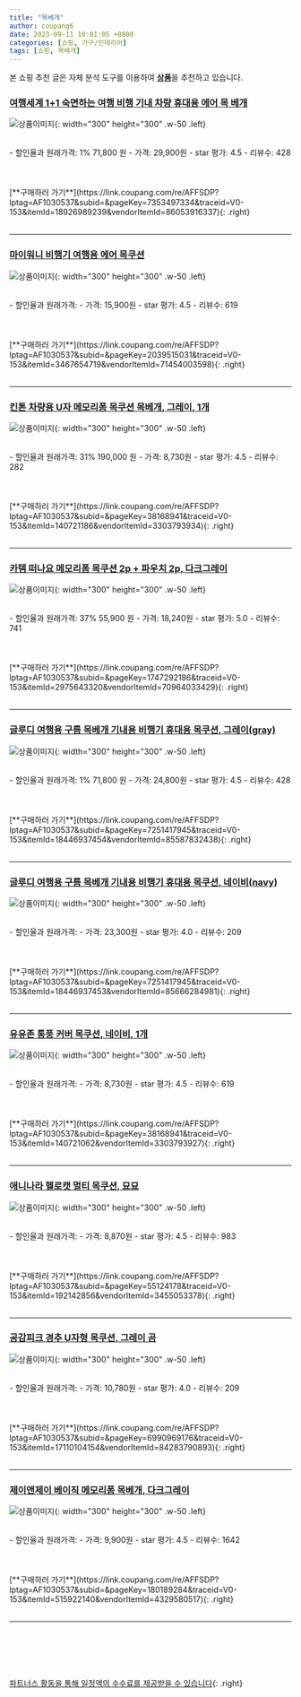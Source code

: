 ```yaml
---
title: "목베개"
author: coupang6
date: 2023-09-11 10:01:05 +0800
categories: [쇼핑, 가구/인테리어]
tags: [쇼핑, 목베개]
---
```


본 쇼핑 추천 글은 자체 분석 도구를 이용하여 [**상품**](https://link.coupang.com/a/bao1ui)을 추천하고 있습니다.

### [여행세계 1+1 숙면하는 여행 비행 기내 차량 휴대용 에어 목 베개](https://link.coupang.com/re/AFFSDP?lptag=AF1030537&subid=&pageKey=7353497334&traceid=V0-153&itemId=18926989239&vendorItemId=86053916337)

![상품이미지](https://thumbnail10.coupangcdn.com/thumbnails/remote/230x230ex/image/vendor_inventory/0952/667d7638c52f5badb46364da5eb9dd4b0a08dcae80b76489345133b45443.jpg){: width="300" height="300" .w-50 .left}


<br>
- 할인율과 원래가격: 1%  71,800   원
- 가격: 29,900원
- star 평가: 4.5
- 리뷰수: 428
<br>
<br>
<br>
<br>
[**구매하러 가기**](https://link.coupang.com/re/AFFSDP?lptag=AF1030537&subid=&pageKey=7353497334&traceid=V0-153&itemId=18926989239&vendorItemId=86053916337){: .right}
<br>
<br>

---

### [마이워니 비행기 여행용 에어 목쿠션](https://link.coupang.com/re/AFFSDP?lptag=AF1030537&subid=&pageKey=2039515031&traceid=V0-153&itemId=3467654719&vendorItemId=71454003598)

![상품이미지](https://thumbnail8.coupangcdn.com/thumbnails/remote/230x230ex/image/retail/images/3043106698324517-a620e1ec-83e4-4406-a167-39c8b4794de1.jpg){: width="300" height="300" .w-50 .left}


<br>
- 할인율과 원래가격: 
- 가격: 15,900원
- star 평가: 4.5
- 리뷰수: 619
<br>
<br>
<br>
<br>
[**구매하러 가기**](https://link.coupang.com/re/AFFSDP?lptag=AF1030537&subid=&pageKey=2039515031&traceid=V0-153&itemId=3467654719&vendorItemId=71454003598){: .right}
<br>
<br>

---

### [킨톤 차량용 U자 메모리폼 목쿠션 목베개, 그레이, 1개](https://link.coupang.com/re/AFFSDP?lptag=AF1030537&subid=&pageKey=38168941&traceid=V0-153&itemId=140721186&vendorItemId=3303793934)

![상품이미지](https://thumbnail10.coupangcdn.com/thumbnails/remote/230x230ex/image/product/image/vendoritem/2016/11/11/3020052144/bef9d198-f91b-45ef-b5eb-c81b252535ac.jpg){: width="300" height="300" .w-50 .left}


<br>
- 할인율과 원래가격: 31%  190,000   원
- 가격: 8,730원
- star 평가: 4.5
- 리뷰수: 282
<br>
<br>
<br>
<br>
[**구매하러 가기**](https://link.coupang.com/re/AFFSDP?lptag=AF1030537&subid=&pageKey=38168941&traceid=V0-153&itemId=140721186&vendorItemId=3303793934){: .right}
<br>
<br>

---

### [카템 떠나요 메모리폼 목쿠션 2p + 파우치 2p, 다크그레이](https://link.coupang.com/re/AFFSDP?lptag=AF1030537&subid=&pageKey=1747292186&traceid=V0-153&itemId=2975643320&vendorItemId=70964033429)

![상품이미지](https://thumbnail8.coupangcdn.com/thumbnails/remote/230x230ex/image/retail/images/2020/06/23/20/9/296110ac-aafc-48d6-bf9b-936fe75a55ad.jpg){: width="300" height="300" .w-50 .left}


<br>
- 할인율과 원래가격: 37%  55,900   원
- 가격: 18,240원
- star 평가: 5.0
- 리뷰수: 741
<br>
<br>
<br>
<br>
[**구매하러 가기**](https://link.coupang.com/re/AFFSDP?lptag=AF1030537&subid=&pageKey=1747292186&traceid=V0-153&itemId=2975643320&vendorItemId=70964033429){: .right}
<br>
<br>

---

### [글루디 여행용 구름 목베개 기내용 비행기 휴대용 목쿠션, 그레이(gray)](https://link.coupang.com/re/AFFSDP?lptag=AF1030537&subid=&pageKey=7251417945&traceid=V0-153&itemId=18446937454&vendorItemId=85587832438)

![상품이미지](https://thumbnail10.coupangcdn.com/thumbnails/remote/230x230ex/image/vendor_inventory/6586/e53fce9ba729bdc1316685152e50073207396154ecf16377738f6dd8e76e.jpg){: width="300" height="300" .w-50 .left}


<br>
- 할인율과 원래가격: 1%  71,800   원
- 가격: 24,800원
- star 평가: 4.5
- 리뷰수: 428
<br>
<br>
<br>
<br>
[**구매하러 가기**](https://link.coupang.com/re/AFFSDP?lptag=AF1030537&subid=&pageKey=7251417945&traceid=V0-153&itemId=18446937454&vendorItemId=85587832438){: .right}
<br>
<br>

---

### [글루디 여행용 구름 목베개 기내용 비행기 휴대용 목쿠션, 네이비(navy)](https://link.coupang.com/re/AFFSDP?lptag=AF1030537&subid=&pageKey=7251417945&traceid=V0-153&itemId=18446937453&vendorItemId=85666284981)

![상품이미지](https://thumbnail6.coupangcdn.com/thumbnails/remote/230x230ex/image/vendor_inventory/5b16/cd0f73b9868631bf1501eb047740c3356f17cf793bf1cf10ba7cc0e9e883.jpg){: width="300" height="300" .w-50 .left}


<br>
- 할인율과 원래가격: 
- 가격: 23,300원
- star 평가: 4.0
- 리뷰수: 209
<br>
<br>
<br>
<br>
[**구매하러 가기**](https://link.coupang.com/re/AFFSDP?lptag=AF1030537&subid=&pageKey=7251417945&traceid=V0-153&itemId=18446937453&vendorItemId=85666284981){: .right}
<br>
<br>

---

### [유유존 통풍 커버 목쿠션, 네이비, 1개](https://link.coupang.com/re/AFFSDP?lptag=AF1030537&subid=&pageKey=38168941&traceid=V0-153&itemId=140721062&vendorItemId=3303793927)

![상품이미지](https://thumbnail8.coupangcdn.com/thumbnails/remote/230x230ex/image/product/image/vendoritem/2017/09/25/3020052139/237e2221-0920-4c1f-ba1c-2ffc9b4951f6.jpg){: width="300" height="300" .w-50 .left}


<br>
- 할인율과 원래가격: 
- 가격: 8,730원
- star 평가: 4.5
- 리뷰수: 619
<br>
<br>
<br>
<br>
[**구매하러 가기**](https://link.coupang.com/re/AFFSDP?lptag=AF1030537&subid=&pageKey=38168941&traceid=V0-153&itemId=140721062&vendorItemId=3303793927){: .right}
<br>
<br>

---

### [애니나라 헬로캣 멀티 목쿠션, 묘묘](https://link.coupang.com/re/AFFSDP?lptag=AF1030537&subid=&pageKey=55124178&traceid=V0-153&itemId=192142856&vendorItemId=3455053378)

![상품이미지](https://thumbnail7.coupangcdn.com/thumbnails/remote/230x230ex/image/retail/images/2017/12/20/11/6/d6388d73-6cc0-4b45-8ce1-6cca061b95ec.jpg){: width="300" height="300" .w-50 .left}


<br>
- 할인율과 원래가격: 
- 가격: 8,870원
- star 평가: 4.5
- 리뷰수: 983
<br>
<br>
<br>
<br>
[**구매하러 가기**](https://link.coupang.com/re/AFFSDP?lptag=AF1030537&subid=&pageKey=55124178&traceid=V0-153&itemId=192142856&vendorItemId=3455053378){: .right}
<br>
<br>

---

### [공감피크 경추 U자형 목쿠션, 그레이 곰](https://link.coupang.com/re/AFFSDP?lptag=AF1030537&subid=&pageKey=6990969176&traceid=V0-153&itemId=17110104154&vendorItemId=84283790893)

![상품이미지](https://thumbnail10.coupangcdn.com/thumbnails/remote/230x230ex/image/retail/images/2022/12/13/14/0/4b735c00-b763-4f21-aa42-5edacc0a352a.jpg){: width="300" height="300" .w-50 .left}


<br>
- 할인율과 원래가격: 
- 가격: 10,780원
- star 평가: 4.0
- 리뷰수: 209
<br>
<br>
<br>
<br>
[**구매하러 가기**](https://link.coupang.com/re/AFFSDP?lptag=AF1030537&subid=&pageKey=6990969176&traceid=V0-153&itemId=17110104154&vendorItemId=84283790893){: .right}
<br>
<br>

---

### [제이앤제이 베이직 메모리폼 목베개, 다크그레이](https://link.coupang.com/re/AFFSDP?lptag=AF1030537&subid=&pageKey=180189284&traceid=V0-153&itemId=515922140&vendorItemId=4329580517)

![상품이미지](https://thumbnail7.coupangcdn.com/thumbnails/remote/230x230ex/image/retail/images/2019/01/24/18/8/56f81b77-ab5d-4cba-815c-c0bdc1fc2a6f.jpg){: width="300" height="300" .w-50 .left}


<br>
- 할인율과 원래가격: 
- 가격: 9,900원
- star 평가: 4.5
- 리뷰수: 1642
<br>
<br>
<br>
<br>
[**구매하러 가기**](https://link.coupang.com/re/AFFSDP?lptag=AF1030537&subid=&pageKey=180189284&traceid=V0-153&itemId=515922140&vendorItemId=4329580517){: .right}
<br>
<br>

---
<br><br><br><br><br> [파트너스 활동을 통해 일정액의 수수료를 제공받을 수 있습니다](https://link.coupang.com/a/bao1ui){: .right}